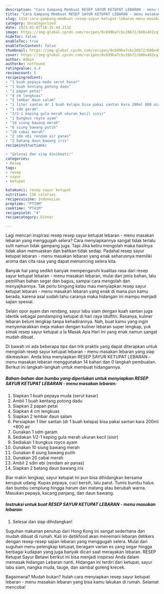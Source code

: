 ```yaml
---
description: "Cara Gampang Membuat RESEP SAYUR KETUPAT LEBARAN - menu masakan lebaran yang Enak, Buat Buka Puasa}"
title: "Cara Gampang Membuat RESEP SAYUR KETUPAT LEBARAN - menu masakan lebaran yang Enak, Buat Buka Puasa}"
slug: 1318-cara-gampang-membuat-resep-sayur-ketupat-lebaran-menu-masakan-lebaran-yang-enak-buat-buka-puasa
category: Uncategorized
date: 2023-01-07T16:35:44.213Z
image: https://img-global.cpcdn.com/recipes/0c699ba7cbc20b72/680x482cq70/resep-sayur-ketupat-lebaran-menu-masakan-lebaran-foto-resep-utama.jpg
hideToc: false
enableToc: true
enableTocContent: false
thumbnail: https://img-global.cpcdn.com/recipes/0c699ba7cbc20b72/680x482cq70/resep-sayur-ketupat-lebaran-menu-masakan-lebaran-foto-resep-utama.jpg
cover: https://img-global.cpcdn.com/recipes/0c699ba7cbc20b72/680x482cq70/resep-sayur-ketupat-lebaran-menu-masakan-lebaran-foto-resep-utama.jpg
author: Admin
authorAv: notfound
ratingvalue: 4.4
reviewcount: 5
recipeingredient:
- "1 buah pepaya muda serut kasar"
- "1 buah kentang potong dadu"
- "2 papan petai"
- "4 cm lengkuas"
- "2 lembar daun salam"
- "1 liter santan dr 1 buah kelapa bisa pakai santan kara 200ml 800 air"
- "1 sdm garam"
- "1/2-1 keping gula merah ukuran kecil sisir"
- "1 bungkus royco ayam"
- "10 siung bawang merah"
- "6 siung bawang putih"
- "20 cabai merah"
- "2 sdm ebi rendam air panas"
- "2 batang daun bawang iris"
recipeinstructions:

- "Selesai dan siap dinikmati!"
categories:
- Resep
tags:
- resep
- sayur
- ketupat

katakunci: resep sayur ketupat 
nutrition: 158 calories
recipecuisine: Indonesian
preptime: "PT39M"
cooktime: "PT41M"
recipeyield: "4"
recipecategory: Dinner

---
```



Lagi mencari inspirasi resep resep sayur ketupat lebaran - menu masakan lebaran yang menggugah selera? Cara menyiapkannya sangat tidak terlalu sulit namun tidak gampang juga. Tapi Jika keliru mengolah maka hasilnya tidak akan memuaskan dan bahkan tidak sedap. Padahal resep sayur ketupat lebaran - menu masakan lebaran yang enak seharusnya memiliki aroma dan cita rasa yang dapat memancing selera kita.


Banyak hal yang sedikit banyak mempengaruhi kualitas rasa dari resep sayur ketupat lebaran - menu masakan lebaran, mulai dari jenis bahan, lalu pemilihan bahan segar dan bagus, sampai cara mengolah dan menyajikannya. Tak perlu bingung kalau mau menyiapkan resep sayur ketupat lebaran - menu masakan lebaran yang enak di mana pun kamu berada, karena asal sudah tahu caranya maka hidangan ini mampu menjadi sajian spesial.

Selain opor ayam dan rendang, sayur labu siam dengan kuah santan juga identik sebagai pendamping ketupat di hari raya Idulfitri. Rasanya, kuliner lebaran belum lengkap tanpa kehadirannya. Nah, buat kamu yang ingin menyemarakkan meja makan dengan kuliner lebaran super lengkap, yuk simak resep sayur ketupat a la Masak Apa Hari Ini yang enak namun sangat mudah dibuat.


Di bawah ini ada beberapa tips dan trik praktis yang dapat diterapkan untuk mengolah resep sayur ketupat lebaran - menu masakan lebaran yang siap dikreasikan. Anda bisa menyiapkan RESEP SAYUR KETUPAT LEBARAN - menu masakan lebaran menggunakan 14 bahan dan 0 langkah pembuatan. Berikut ini langkah-langkah untuk membuat hidangannya.

<!--inarticleads1-->

##### Bahan-bahan dan bumbu yang diperlukan untuk menyiapkan RESEP SAYUR KETUPAT LEBARAN - menu masakan lebaran:

1. Siapkan 1 buah pepaya muda (serut kasar)
1. Ambil 1 buah kentang potong dadu
1. Siapkan 2 papan petai
1. Siapkan 4 cm lengkuas
1. Siapkan 2 lembar daun salam
1. Persiapkan 1 liter santan (dr 1 buah kelapa) bisa pakai santan kara 200ml +800 air
1. Gunakan 1 sdm garam
1. Sediakan 1/2-1 keping gula merah ukuran kecil (sisir)
1. Sediakan 1 bungkus royco ayam
1. Gunakan 10 siung bawang merah
1. Gunakan 6 siung bawang putih
1. Gunakan 20 cabai merah
1. Ambil 2 sdm ebi (rendam air panas)
1. Siapkan 2 batang daun bawang iris


Biar makin lengkap, sayur ketupat ini pun bisa dihidangkan bersama kerupuk udang. Kupas pepaya, cuci bersih, lalu parut. Tumis bumbu halus dan bumbu cemplung hingga harum dan matang atau berubah warna. Masukan pepaya, kacang panjang, dan daun bawang. 

<!--inarticleads2-->

##### Instruksi untuk buat RESEP SAYUR KETUPAT LEBARAN - menu masakan lebaran:


1. Selesai dan siap dihidangkan!

Suguhan makanan penutup dari Hong Kong ini sangat sederhana dan mudah dibuat di rumah. Kali ini detikfood akan menemani lebaran detikers dengan resep-resep sajian lebaran yang menggugah selera. Mulai dari suguhan menu pelengkap ketupat, beragam varian es yang segar hingga berbagai kudapan yang juga banyak dicari saat merayakan lebaran. RESEP Ketupat Sayur Betawi berikut ini bisa menjadi inspirasi Anda dalam memasak hidangan Lebaran nanti. Hidangan ini terdiri dari ketupat, sayur labu siam, nangka muda, tauge, dan sambal goreng krecek. 

Bagaimana? Mudah bukan? Itulah cara menyiapkan resep sayur ketupat lebaran - menu masakan lebaran yang bisa kamu lakukan di rumah. Selamat mencoba!

